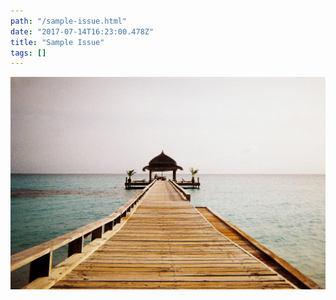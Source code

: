 ```yaml
---
path: "/sample-issue.html"
date: "2017-07-14T16:23:00.478Z"
title: "Sample Issue"
tags: []
---
```


![Look, an image!](./images/image.jpeg)
